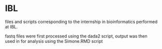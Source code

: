 # IBL

files and scripts corresponding to the internship in bioinformatics performed at IBL.

fastq files were first processed using the dada2 script, output was then used in for analysis using the Simone.RMD script
